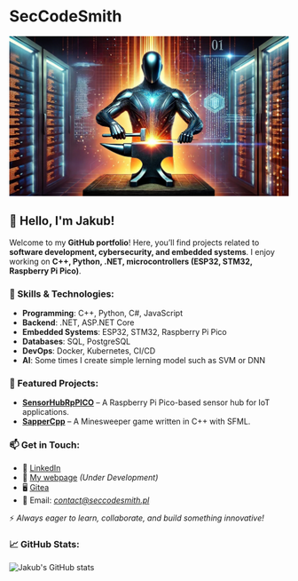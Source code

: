 # SecCodeSmith
![Banner](Banner.png)
## 👋 Hello, I'm Jakub!

Welcome to my **GitHub portfolio**! Here, you’ll find projects related to **software development, cybersecurity, and embedded systems**. I enjoy working on **C++, Python, .NET, microcontrollers (ESP32, STM32, Raspberry Pi Pico)**.

### 🔧 Skills & Technologies:
- **Programming**: C++, Python, C#, JavaScript
- **Backend**: .NET, ASP.NET Core
- **Embedded Systems**: ESP32, STM32, Raspberry Pi Pico
- **Databases**: SQL, PostgreSQL
- **DevOps**: Docker, Kubernetes, CI/CD
- **AI**: Some times I create simple lerning model such as SVM or DNN

### 📌 Featured Projects:
- **[SensorHubRpPICO](https://github.com/SecCodeSmith/SensorHubRpPICO)** – A Raspberry Pi Pico-based sensor hub for IoT applications.
- **[SapperCpp](https://github.com/SecCodeSmith/SapperCpp)** – A Minesweeper game written in C++ with SFML.

### 📫 Get in Touch:
- 💼 [LinkedIn](https://www.linkedin.com/in/jakub-berechowski-0556a8214)
- 📃 [My webpage](https://seccodesmith.pl) *(Under Development)*
- 🖥 [Gitea](https://git.seccodesmith.pl)
- 📧 Email: *contact@seccodesmith.pl*

⚡ *Always eager to learn, collaborate, and build something innovative!*  

### 📈 GitHub Stats:
![Jakub's GitHub stats](https://github-readme-stats.vercel.app/api?username=SecCodeSmith&show_icons=true&theme=radical)
